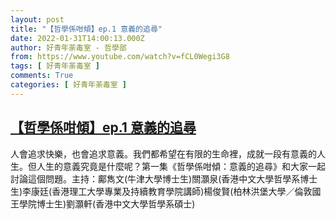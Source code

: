 ```yaml
---
layout: post
title: "【哲學係咁傾】ep.1 意義的追尋"
date: 2022-01-31T14:00:13.000Z
author: 好青年荼毒室 - 哲學部
from: https://www.youtube.com/watch?v=fCL0Wegi3G8
tags: [ 好青年荼毒室 ]
comments: True
categories: [ 好青年荼毒室 ]
---
```

<!--1643637613000-->
[【哲學係咁傾】ep.1 意義的追尋](https://www.youtube.com/watch?v=fCL0Wegi3G8)
------

<div>
人會追求快樂，也會追求意義。我們都希望在有限的生命裡，成就一段有意義的人生。但人生的意義究竟是什麼呢？第一集《哲學係咁傾：意義的追尋》和大家一起討論這個問題。主持：鄺雋文(牛津大學博士生)關灝泉(香港中文大學哲學系博士生)李康廷(香港理工大學專業及持續教育學院講師)楊俊賢(柏林洪堡大學／倫敦國王學院博士生)劉灝軒(香港中文大學哲學系碩士)
</div>
